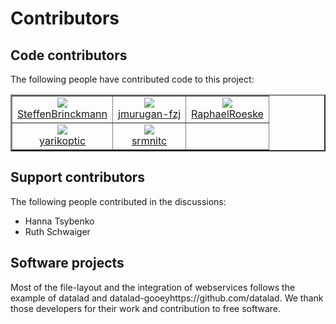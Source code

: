 # Contributors 
## Code contributors
The following people have contributed code to this project:
<table border="2"><tr>
<td style="text-align: center"><a href="https://github.com/SteffenBrinckmann"><img src="https://avatars.githubusercontent.com/u/39419674?v=4" /><br>SteffenBrinckmann</a></td><td style="text-align: center"><a href="https://github.com/jmurugan-fzj"><img src="https://avatars.githubusercontent.com/u/141253011?v=4" /><br>jmurugan-fzj</a></td><td style="text-align: center"><a href="https://github.com/RaphaelRoeske"><img src="https://avatars.githubusercontent.com/u/117655728?v=4" /><br>RaphaelRoeske</a></td></tr>
<td style="text-align: center"><a href="https://github.com/yarikoptic"><img src="https://avatars.githubusercontent.com/u/39889?v=4" /><br>yarikoptic</a></td><td style="text-align: center"><a href="https://github.com/srmnitc"><img src="https://avatars.githubusercontent.com/u/12624457?v=4" /><br>srmnitc</a></td><td></td></tr>
</table>

## Support contributors 
 The following people contributed in the discussions:
- Hanna Tsybenko
- Ruth Schwaiger


## Software projects
Most of the file-layout and the integration of webservices follows the example of datalad and datalad-gooeyhttps://github.com/datalad. We thank those developers for their work and contribution to free software.